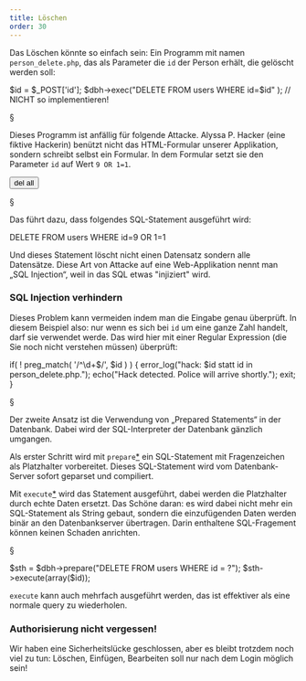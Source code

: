 ```yaml
---
title: Löschen
order: 30
---
```


Das Löschen könnte so einfach sein: Ein Programm mit namen `person_delete.php`,
das als Parameter die `id` der Person erhält, die gelöscht werden soll:

<php caption="Skript person_delete.php mit Sicherheitslücke!">
$id   = $_POST['id'];
$dbh->exec("DELETE FROM users WHERE id=$id" );  
// NICHT so implementieren!
</php>

§

Dieses Programm ist anfällig für folgende Attacke. Alyssa P. Hacker (eine fiktive Hackerin) 
benützt nicht das HTML-Formular unserer Applikation, sondern schreibt selbst ein Formular.
In dem Formular setzt sie den Parameter `id` auf Wert `9 OR 1=1`.

<htmlcode caption="Formular für die Attacke auf das Skript person_delete.php">
<form method="post" 
      action="http://somedomain.at/person_delete.php">
    <input type="hidden" value="9 OR 1=1" name="id"/>
    <input type="submit" value="del all"/>
</form>
</htmlcode>

§

Das führt dazu, dass folgendes SQL-Statement ausgeführt wird:

<sql>
DELETE FROM users WHERE id=9 OR 1=1
</sql>

Und dieses Statement löscht nicht einen Datensatz sondern alle Datensätze. Diese
Art von Attacke auf eine Web-Applikation nennt man „SQL Injection“, weil in
das SQL etwas "injiziert" wird.

### SQL Injection verhindern
Dieses Problem kann vermeiden indem man die Eingabe genau überprüft. In diesem
Beispiel also: nur wenn es sich bei `id` um eine ganze Zahl handelt, darf sie
verwendet werde. Das wird hier mit einer Regular Expression (die Sie noch nicht
verstehen müssen) überprüft:

<php caption="Eingabeprüfung mit Regular Expression">
if( ! preg_match( '/^\d+$/', $id ) ) {
    error_log("hack: $id statt id in person_delete.php.");
    echo("Hack detected. Police will arrive shortly.");
    exit;
}
</php>

§

Der zweite Ansatz ist die Verwendung von „Prepared Statements“ in der Datenbank.
Dabei wird der SQL-Interpreter der Datenbank gänzlich umgangen. 

Als erster Schritt wird mit `prepare`[*](http://www.php.net/manual/en/pdo.prepare.php) 
ein SQL-Statement mit Fragenzeichen als Platzhalter vorbereitet. Dieses
SQL-Statement wird vom Datenbank-Server sofort geparset und compiliert. 

Mit `execute`[*](http://www.php.net/manual/en/pdostatement.execute.php) 
wird das Statement ausgeführt, dabei werden die Platzhalter durch echte Daten
ersetzt.  Das Schöne daran: es wird dabei nicht mehr ein SQL-Statement als
String gebaut, sondern die einzufügenden Daten werden binär an den
Datenbankserver übertragen. Darin enthaltene SQL-Fragement können keinen Schaden
anrichten.

§

<php caption="DELETE mit prepared statement">
$sth = $dbh->prepare("DELETE FROM users WHERE id = ?");
$sth->execute(array($id));
</php>

`execute` kann auch mehrfach ausgeführt werden, das ist effektiver als eine
normale query zu wiederholen.

### Authorisierung nicht vergessen!

Wir haben eine Sicherheitslücke geschlossen, aber es bleibt trotzdem noch viel
zu tun: Löschen, Einfügen, Bearbeiten soll nur nach dem Login möglich sein!

